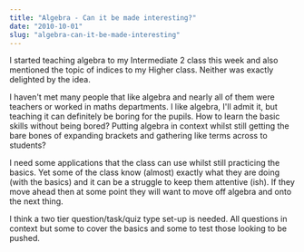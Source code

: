 ```yaml
---
title: "Algebra - Can it be made interesting?"
date: "2010-10-01"
slug: "algebra-can-it-be-made-interesting"
---
```

<p>I started teaching algebra to my Intermediate 2 class this week and also mentioned the topic of indices to my Higher class. Neither was exactly delighted by the idea.</p>
<p>I haven't met many people that like algebra and nearly all of them were teachers or worked in maths departments. I like algebra, I'll admit it, but teaching it can definitely be boring for the pupils. How to learn the basic skills without being bored? Putting algebra in context whilst still getting the bare bones of expanding brackets and gathering like terms across to students?</p>
<p>I need some applications that the class can use whilst still practicing the basics. Yet some of the class know (almost) exactly what they are doing (with the basics) and it can be a struggle to keep them attentive (ish). If they move ahead then at some point they will want to move off algebra and onto the next thing.</p>
<p>I think a two tier question/task/quiz type set-up is needed. All questions in context but some to cover the basics and some to test those looking to be pushed.</p>
